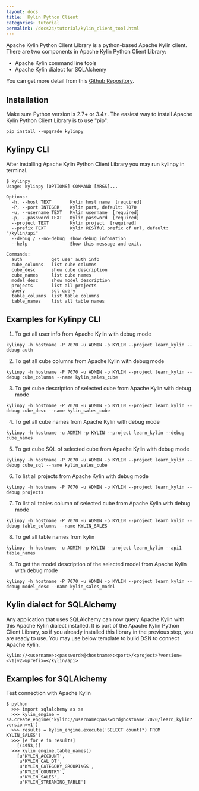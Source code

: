 ```yaml
---
layout: docs
title:  Kylin Python Client
categories: tutorial
permalink: /docs24/tutorial/kylin_client_tool.html
---
```


Apache Kylin Python Client Library is a python-based Apache Kylin client. There are two components in Apache Kylin Python Client Library:

* Apache Kylin command line tools
* Apache Kylin dialect for SQLAlchemy

You can get more detail from this [Github Repository](https://github.com/Kyligence/kylinpy).

## Installation
Make sure Python version is 2.7+ or 3.4+. The easiest way to install Apache Kylin Python Client Library is to use "pip":

```
pip install --upgrade kylinpy
```

## Kylinpy CLI
After installing Apache Kylin Python Client Library you may run kylinpy in terminal.

```
$ kylinpy
Usage: kylinpy [OPTIONS] COMMAND [ARGS]...

Options:
  -h, --host TEXT       Kylin host name  [required]
  -P, --port INTEGER    Kylin port, default: 7070
  -u, --username TEXT   Kylin username  [required]
  -p, --password TEXT   Kylin password  [required]
  --project TEXT        Kylin project  [required]
  --prefix TEXT         Kylin RESTful prefix of url, default: "/kylin/api"
  --debug / --no-debug  show debug infomation
  --help                Show this message and exit.

Commands:
  auth           get user auth info
  cube_columns   list cube columns
  cube_desc      show cube description
  cube_names     list cube names
  model_desc     show model description
  projects       list all projects
  query          sql query
  table_columns  list table columns
  table_names    list all table names
```

## Examples for Kylinpy CLI

1. To get all user info from Apache Kylin with debug mode

```
kylinpy -h hostname -P 7070 -u ADMIN -p KYLIN --project learn_kylin --debug auth
```

2. To get all cube columns from Apache Kylin with debug mode

```
kylinpy -h hostname -P 7070 -u ADMIN -p KYLIN --project learn_kylin --debug cube_columns --name kylin_sales_cube
```

3. To get cube description of selected cube from Apache Kylin with debug mode

```
kylinpy -h hostname -P 7070 -u ADMIN -p KYLIN --project learn_kylin --debug cube_desc --name kylin_sales_cube
```

4. To get all cube names from Apache Kylin with debug mode

```
kylinpy -h hostname -u ADMIN -p KYLIN --project learn_kylin --debug cube_names
```

5. To get cube SQL of selected cube from Apache Kylin with debug mode

```
kylinpy -h hostname -P 7070 -u ADMIN -p KYLIN --project learn_kylin --debug cube_sql --name kylin_sales_cube
```

6. To list all projects from Apache Kylin with debug mode

```
kylinpy -h hostname -P 7070 -u ADMIN -p KYLIN --project learn_kylin --debug projects
```

7. To list all tables column of selected cube from Apache Kylin with debug mode

```
kylinpy -h hostname -P 7070 -u ADMIN -p KYLIN --project learn_kylin --debug table_columns --name KYLIN_SALES
```

8. To get all table names from kylin

```
kylinpy -h hostname -u ADMIN -p KYLIN --project learn_kylin --api1 table_names
```

9. To get the model description of the selected model from Apache Kylin with debug mode

```
kylinpy -h hostname -P 7070 -u ADMIN -p KYLIN --project learn_kylin --debug model_desc --name kylin_sales_model
```

## Kylin dialect for SQLAlchemy

Any application that uses SQLAlchemy can now query Apache Kylin with this Apache Kylin dialect installed. It is part of the Apache Kylin Python Client Library, so if you already installed this library in the previous step, you are ready to use. You may use below template to build DSN to connect Apache Kylin.

```
kylin://<username>:<password>@<hostname>:<port>/<project>?version=<v1|v2>&prefix=</kylin/api>
```

## Examples for SQLAlchemy

Test connection with Apache Kylin

```
$ python
  >>> import sqlalchemy as sa
  >>> kylin_engine = sa.create_engine('kylin://username:password@hostname:7070/learn_kylin?version=v1')
  >>> results = kylin_engine.execute('SELECT count(*) FROM KYLIN_SALES')
  >>> [e for e in results]
    [(4953,)]
  >>> kylin_engine.table_names()
    [u'KYLIN_ACCOUNT',
     u'KYLIN_CAL_DT',
     u'KYLIN_CATEGORY_GROUPINGS',
     u'KYLIN_COUNTRY',
     u'KYLIN_SALES',
     u'KYLIN_STREAMING_TABLE']
```


